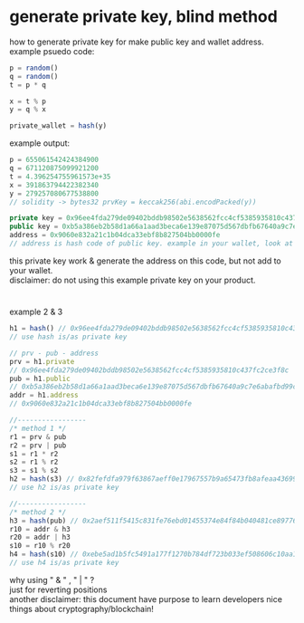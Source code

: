 # generate private key, blind method 
how to generate private key for make public key and wallet address.\
example psuedo code:
```js
p = random()
q = random()
t = p * q

x = t % p
y = q % x

private_wallet = hash(y)
```

example output:
```js
p = 655061542424384900
q = 671120875099921200
t = 4.396254755961573e+35
x = 391863794422382340
y = 279257080677538800
// solidity -> bytes32 prvKey = keccak256(abi.encodPacked(y))

private key = 0x96ee4fda279de09402bddb98502e5638562fcc4cf5385935810c437fc2ce3f8c
public key = 0xb5a386eb2b58d1a66a1aad3beca6e139e87075d567dbfb67640a9c7e6abafbd99c9013a7b06d3a84bf1bb6aef1f9bed9c19824873029d953928fa8202d9bb03c
address = 0x9060e832a21c1b04dca33ebf8b827504bb0000fe
// address is hash code of public key. example in your wallet, look at that
```

this private key work & generate the address on this code, but not add to your wallet.\
disclaimer: do not using this example private key on your product.

#

example 2 & 3
```js
h1 = hash() // 0x96ee4fda279de09402bddb98502e5638562fcc4cf5385935810c437fc2ce3f8c
// use hash is/as private key

// prv - pub - address
prv = h1.private 
// 0x96ee4fda279de09402bddb98502e5638562fcc4cf5385935810c437fc2ce3f8c
pub = h1.public 
// 0xb5a386eb2b58d1a66a1aad3beca6e139e87075d567dbfb67640a9c7e6abafbd99c9013a7b06d3a84bf1bb6aef1f9bed9c19824873029d953928fa8202d9bb03c
addr = h1.address 
// 0x9060e832a21c1b04dca33ebf8b827504bb0000fe

//-----------------
/* method 1 */
r1 = prv & pub
r2 = prv | pub
s1 = r1 * r2
s2 = r1 % r2
s3 = s1 % s2
h2 = hash(s3) // 0x82fefdfa979f63867aeff0e17967557b9a65473fb8afeaa43699c678592486aa
// use h2 is/as private key

//-----------------
/* method 2 */
h3 = hash(pub) // 0x2aef511f5415c831fe76ebd01455374e84f84b040481ce8977697cf4e93a1ec8
r10 = addr & h3
r20 = addr | h3
s10 = r10 % r20
h4 = hash(s10) // 0xebe5ad1b5fc5491a177f1270b784df723b033ef508606c10aa1528d31376be05
// use h4 is/as private key
```

why using " & " , "  | " ?\
just for reverting positions\
another disclaimer: this document have purpose to learn developers nice things about cryptography/blockchain!
